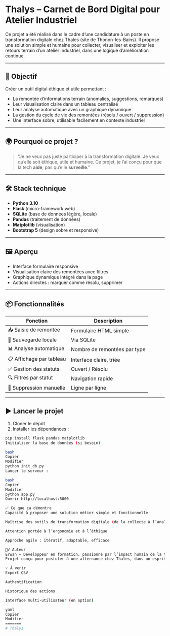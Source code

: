 
# Thalys – Carnet de Bord Digital pour Atelier Industriel

Ce projet a été réalisé dans le cadre d’une candidature à un poste en transformation digitale chez Thales (site de Thonon-les-Bains).
Il propose une solution simple et humaine pour collecter, visualiser et exploiter les retours terrain d’un atelier industriel, dans une logique d’amélioration continue.

---

## 🎯 Objectif

Créer un outil digital éthique et utile permettant :

- La remontée d’informations terrain (anomalies, suggestions, remarques)
- Leur visualisation claire dans un tableau centralisé
- Leur analyse automatique avec un graphique dynamique
- La gestion du cycle de vie des remontées (résolu / ouvert / suppression)
- Une interface sobre, utilisable facilement en contexte industriel

---

## 🌍 Pourquoi ce projet ?

> "Je ne veux pas juste participer à la transformation digitale. Je veux qu’elle soit éthique, utile et humaine. Ce projet, je l’ai conçu pour que la tech **aide**, pas qu’elle **surveille**."

---

## 🛠️ Stack technique

- **Python 3.10**
- **Flask** (micro-framework web)
- **SQLite** (base de données légère, locale)
- **Pandas** (traitement de données)
- **Matplotlib** (visualisation)
- **Bootstrap 5** (design sobre et responsive)

---

## 🖼️ Aperçu

- Interface formulaire responsive
- Visualisation claire des remontées avec filtres
- Graphique dynamique intégré dans la page
- Actions directes : marquer comme résolu, supprimer

---

## 📦 Fonctionnalités

| Fonction                       | Description |
|-------------------------------|-------------|
| 📥 Saisie de remontée         | Formulaire HTML simple |
| 💾 Sauvegarde locale          | Via SQLite |
| 📊 Analyse automatique        | Nombre de remontées par type |
| 📋 Affichage par tableau      | Interface claire, triée |
| ✅ Gestion des statuts        | Ouvert / Résolu |
| 🔍 Filtres par statut         | Navigation rapide |
| 🧼 Suppression manuelle       | Ligne par ligne |

---

## ▶️ Lancer le projet

1. Cloner le dépôt
2. Installer les dépendances :

```bash
pip install flask pandas matplotlib
Initialiser la base de données (si besoin)

bash
Copier
Modifier
python init_db.py
Lancer le serveur :

bash
Copier
Modifier
python app.py
Ouvrir http://localhost:5000

✅ Ce que ça démontre
Capacité à proposer une solution métier simple et fonctionnelle

Maîtrise des outils de transformation digitale (de la collecte à l’analyse)

Attention portée à l’ergonomie et à l’éthique

Approche agile : itératif, adaptable, efficace

🙋‍♂️ Auteur
Erwan – Développeur en formation, passionné par l’impact humain de la tech.
Projet conçu pour postuler à une alternance chez Thales, dans un esprit d’initiative, de rigueur et d’innovation utile.

💡 À venir
Export CSV

Authentification

Historique des actions

Interface multi-utilisateur (en option)

yaml
Copier
Modifier
=======
# Thalys

